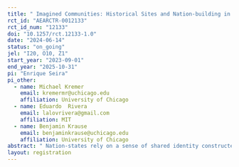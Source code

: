 ```yaml
---
title: " Imagined Communities: Historical Sites and Nation-building in High Schools"
rct_id: "AEARCTR-0012133"
rct_id_num: "12133"
doi: "10.1257/rct.12133-1.0"
date: "2024-06-14"
status: "on_going"
jel: "I20, O10, Z1"
start_year: "2023-09-01"
end_year: "2025-10-31"
pi: "Enrique Seira"
pi_other:
  - name: Michael Kremer
    email: kremermr@uchicago.edu
    affiliation: University of Chicago
  - name: Eduardo  Rivera
    email: lalovrivera@gmail.com
    affiliation: MIT
  - name: Benjamin Krause
    email: benjaminkrause@uchicago.edu
    affiliation: University of Chicago
abstract: " Nation-states rely on a sense of shared identity constructed through narrative. Anderson (1983) argued that nations are “Imagined Communities” constructed by narrative, schools, museums, monuments and maps. We study the impact of a high-school program in Mexico that takes low-income students to visit sites that are an integral part of the Mexican nation’s history. We examine whether this generates a heightened sense of national identity and reduces feelings of exclusion, and the extent to which this generates public good provision, political participation, and government legitimacy. We do this as part of a new program created by the government of Puebla (“Journeys of National Heritage”) that is currently being scaled up."
layout: registration
---
```


